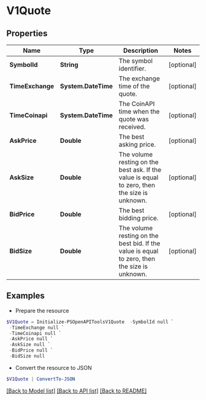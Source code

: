 # V1Quote
## Properties

Name | Type | Description | Notes
------------ | ------------- | ------------- | -------------
**SymbolId** | **String** | The symbol identifier. | [optional] 
**TimeExchange** | **System.DateTime** | The exchange time of the quote. | [optional] 
**TimeCoinapi** | **System.DateTime** | The CoinAPI time when the quote was received. | [optional] 
**AskPrice** | **Double** | The best asking price. | [optional] 
**AskSize** | **Double** | The volume resting on the best ask. If the value is equal to zero, then the size is unknown. | [optional] 
**BidPrice** | **Double** | The best bidding price. | [optional] 
**BidSize** | **Double** | The volume resting on the best bid. If the value is equal to zero, then the size is unknown. | [optional] 

## Examples

- Prepare the resource
```powershell
$V1Quote = Initialize-PSOpenAPIToolsV1Quote  -SymbolId null `
 -TimeExchange null `
 -TimeCoinapi null `
 -AskPrice null `
 -AskSize null `
 -BidPrice null `
 -BidSize null
```

- Convert the resource to JSON
```powershell
$V1Quote | ConvertTo-JSON
```

[[Back to Model list]](../README.md#documentation-for-models) [[Back to API list]](../README.md#documentation-for-api-endpoints) [[Back to README]](../README.md)

